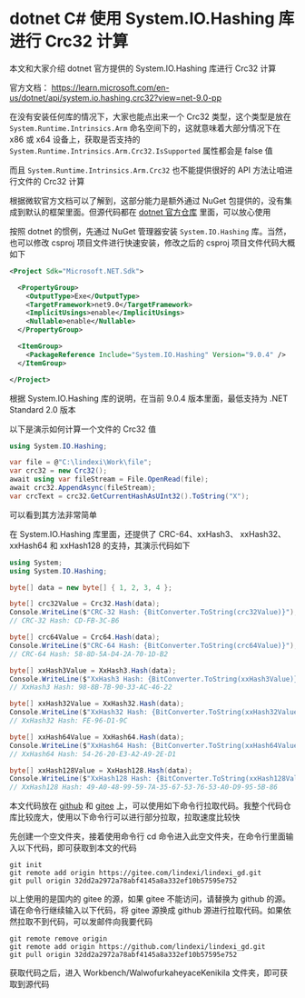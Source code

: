 # dotnet C# 使用 System.IO.Hashing 库进行 Crc32 计算

本文和大家介绍 dotnet 官方提供的 System.IO.Hashing 库进行 Crc32 计算

<!--more-->
<!-- 发布 -->
<!-- 博客 -->

官方文档： <https://learn.microsoft.com/en-us/dotnet/api/system.io.hashing.crc32?view=net-9.0-pp>

在没有安装任何库的情况下，大家也能点出来一个 Crc32 类型，这个类型是放在 `System.Runtime.Intrinsics.Arm` 命名空间下的，这就意味着大部分情况下在 x86 或 x64 设备上，获取是否支持的 `System.Runtime.Intrinsics.Arm.Crc32.IsSupported` 属性都会是 false 值

而且 `System.Runtime.Intrinsics.Arm.Crc32` 也不能提供很好的 API 方法让咱进行文件的 Crc32 计算

根据微软官方文档可以了解到，这部分能力是额外通过 NuGet 包提供的，没有集成到默认的框架里面。但源代码都在 [dotnet 官方仓库](https://github.com/dotnet/runtime/blob/c81f403737c412942222d13b2753881e62d1e6f7/src/libraries/System.IO.Hashing/src/System/IO/Hashing/Crc32.cs) 里面，可以放心使用

按照 dotnet 的惯例，先通过 NuGet 管理器安装 `System.IO.Hashing` 库。当然，也可以修改 csproj 项目文件进行快速安装，修改之后的 csproj 项目文件代码大概如下

```xml
<Project Sdk="Microsoft.NET.Sdk">

  <PropertyGroup>
    <OutputType>Exe</OutputType>
    <TargetFramework>net9.0</TargetFramework>
    <ImplicitUsings>enable</ImplicitUsings>
    <Nullable>enable</Nullable>
  </PropertyGroup>

  <ItemGroup>
    <PackageReference Include="System.IO.Hashing" Version="9.0.4" />
  </ItemGroup>

</Project>
```

根据 System.IO.Hashing 库的说明，在当前 9.0.4 版本里面，最低支持为 .NET Standard 2.0 版本

以下是演示如何计算一个文件的 Crc32 值

```csharp
using System.IO.Hashing;

var file = @"C:\lindexi\Work\file";
var crc32 = new Crc32();
await using var fileStream = File.OpenRead(file);
await crc32.AppendAsync(fileStream);
var crcText = crc32.GetCurrentHashAsUInt32().ToString("X");
```

可以看到其方法非常简单

在 System.IO.Hashing 库里面，还提供了 CRC-64、xxHash3、 xxHash32、 xxHash64 和 xxHash128 的支持，其演示代码如下

```csharp
using System;
using System.IO.Hashing;

byte[] data = new byte[] { 1, 2, 3, 4 };

byte[] crc32Value = Crc32.Hash(data);
Console.WriteLine($"CRC-32 Hash: {BitConverter.ToString(crc32Value)}");
// CRC-32 Hash: CD-FB-3C-B6

byte[] crc64Value = Crc64.Hash(data);
Console.WriteLine($"CRC-64 Hash: {BitConverter.ToString(crc64Value)}");
// CRC-64 Hash: 58-8D-5A-D4-2A-70-1D-B2

byte[] xxHash3Value = XxHash3.Hash(data);
Console.WriteLine($"XxHash3 Hash: {BitConverter.ToString(xxHash3Value)}");
// XxHash3 Hash: 98-8B-7B-90-33-AC-46-22

byte[] xxHash32Value = XxHash32.Hash(data);
Console.WriteLine($"XxHash32 Hash: {BitConverter.ToString(xxHash32Value)}");
// XxHash32 Hash: FE-96-D1-9C

byte[] xxHash64Value = XxHash64.Hash(data);
Console.WriteLine($"XxHash64 Hash: {BitConverter.ToString(xxHash64Value)}");
// XxHash64 Hash: 54-26-20-E3-A2-A9-2E-D1

byte[] xxHash128Value = XxHash128.Hash(data);
Console.WriteLine($"XxHash128 Hash: {BitConverter.ToString(xxHash128Value)}");
// XxHash128 Hash: 49-A0-48-99-59-7A-35-67-53-76-53-A0-D9-95-5B-86
```

本文代码放在 [github](https://github.com/lindexi/lindexi_gd/tree/32dd2a2972a78abf4145a8a332ef10b57595e752/Workbench/WalwofurkaheyaceKenikila) 和 [gitee](https://gitee.com/lindexi/lindexi_gd/blob/32dd2a2972a78abf4145a8a332ef10b57595e752/Workbench/WalwofurkaheyaceKenikila) 上，可以使用如下命令行拉取代码。我整个代码仓库比较庞大，使用以下命令行可以进行部分拉取，拉取速度比较快

先创建一个空文件夹，接着使用命令行 cd 命令进入此空文件夹，在命令行里面输入以下代码，即可获取到本文的代码

```
git init
git remote add origin https://gitee.com/lindexi/lindexi_gd.git
git pull origin 32dd2a2972a78abf4145a8a332ef10b57595e752
```

以上使用的是国内的 gitee 的源，如果 gitee 不能访问，请替换为 github 的源。请在命令行继续输入以下代码，将 gitee 源换成 github 源进行拉取代码。如果依然拉取不到代码，可以发邮件向我要代码

```
git remote remove origin
git remote add origin https://github.com/lindexi/lindexi_gd.git
git pull origin 32dd2a2972a78abf4145a8a332ef10b57595e752
```

获取代码之后，进入 Workbench/WalwofurkaheyaceKenikila 文件夹，即可获取到源代码